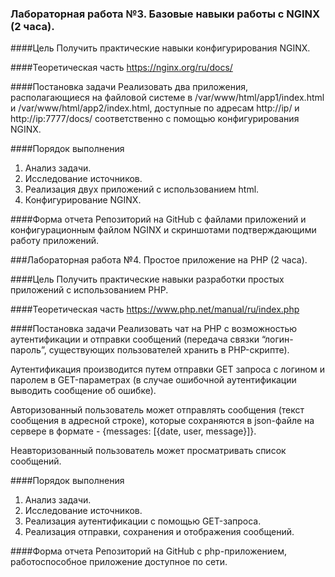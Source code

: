 ### Лабораторная работа №3. Базовые навыки работы с NGINX (2 часа).

####Цель
Получить практические навыки конфигурирования NGINX.

####Теоретическая часть
https://nginx.org/ru/docs/

####Постановка задачи
Реализовать два приложения, располагающиеся 
на файловой системе в /var/www/html/app1/index.html 
и  /var/www/html/app2/index.html, 
доступные по адресам http://ip/ и http://ip:7777/docs/ 
соответственно с помощью конфигурирования NGINX.

####Порядок выполнения
1. Анализ задачи. 
2. Исследование источников. 
3. Реализация двух приложений с использованием html. 
4. Конфигурирование NGINX.

####Форма отчета
Репозиторий на GitHub с файлами 
приложений и конфигурационным файлом NGINX 
и скриншотами подтверждающими работу приложений.

###Лабораторная работа №4. Простое приложение на PHP (2 часа).

####Цель
Получить практические навыки разработки простых приложений 
с использованием PHP.

####Теоретическая часть
https://www.php.net/manual/ru/index.php

####Постановка задачи
Реализовать чат на PHP с возможностью аутентификации 
и отправки сообщений (передача связки “логин-пароль”, 
существующих пользователей хранить в PHP-скрипте). 

Аутентификация производится путем отправки GET запроса 
с логином и паролем в GET-параметрах (в случае ошибочной 
аутентификации выводить сообщение об ошибке). 

Авторизованный пользователь может 
отправлять сообщения (текст сообщения в адресной строке), 
которые сохраняются в json-файле на сервере 
в формате - {messages: [{date, user, message}]}. 

Неавторизованный пользователь может просматривать список сообщений.

####Порядок выполнения
1. Анализ задачи. 
2. Исследование источников. 
3. Реализация аутентификации с помощью GET-запроса. 
4. Реализация отправки, сохранения и отображения сообщений.

####Форма отчета
Репозиторий на GitHub с php-приложением, 
работоспособное приложение доступное по сети.

